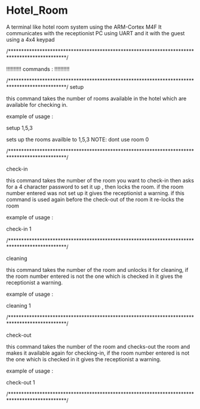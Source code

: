 # Hotel_Room
A terminal like hotel room system using the ARM-Cortex M4F
It communicates with the receptionist PC using UART and it with the guest using a 4x4 keypad

/**********************************************************************************************/

!!!!!!!!!!
commands :
!!!!!!!!!!

/**********************************************************************************************/
setup 

this command takes the number of rooms available in the hotel which are available for checking in.

example of usage :

setup 1,5,3

sets up the rooms availble to 1,5,3
NOTE: dont use room 0

/**********************************************************************************************/

check-in

this  command takes the  number of the room you want to check-in then asks for a 4 character password to set it up , then locks the room.
if the room number entered was not set up it gives the receptionist a warning.
if this command is used again before the check-out of the room it re-locks the room

example of usage :

check-in 1

/**********************************************************************************************/

cleaning 

this command takes the number of the room and unlocks it  for cleaning, if the room number entered is not the one which is checked in it gives the receptionist a warning.

example of usage :

cleaning 1

/**********************************************************************************************/

check-out

this command takes the number of the room and checks-out the room and makes it available again for checking-in, if the room number entered is not the one which is checked in it gives the receptionist a warning.

example of usage :

check-out 1

/**********************************************************************************************/
